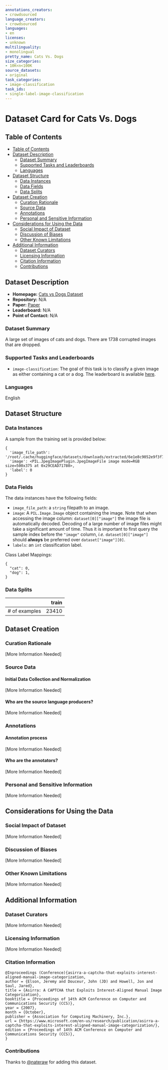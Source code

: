 ```yaml
---
annotations_creators:
- crowdsourced
language_creators:
- crowdsourced
languages:
- en
licenses:
- unknown
multilinguality:
- monolingual
pretty_name: Cats Vs. Dogs
size_categories:
- 10K<n<100K
source_datasets:
- original
task_categories:
- image-classification
task_ids:
- single-label-image-classification
---
```


# Dataset Card for Cats Vs. Dogs

## Table of Contents
- [Table of Contents](#table-of-contents)
- [Dataset Description](#dataset-description)
  - [Dataset Summary](#dataset-summary)
  - [Supported Tasks and Leaderboards](#supported-tasks-and-leaderboards)
  - [Languages](#languages)
- [Dataset Structure](#dataset-structure)
  - [Data Instances](#data-instances)
  - [Data Fields](#data-fields)
  - [Data Splits](#data-splits)
- [Dataset Creation](#dataset-creation)
  - [Curation Rationale](#curation-rationale)
  - [Source Data](#source-data)
  - [Annotations](#annotations)
  - [Personal and Sensitive Information](#personal-and-sensitive-information)
- [Considerations for Using the Data](#considerations-for-using-the-data)
  - [Social Impact of Dataset](#social-impact-of-dataset)
  - [Discussion of Biases](#discussion-of-biases)
  - [Other Known Limitations](#other-known-limitations)
- [Additional Information](#additional-information)
  - [Dataset Curators](#dataset-curators)
  - [Licensing Information](#licensing-information)
  - [Citation Information](#citation-information)
  - [Contributions](#contributions)

## Dataset Description

- **Homepage:** [Cats vs Dogs Dataset](https://www.microsoft.com/en-us/download/details.aspx?id=54765)
- **Repository:** N/A
- **Paper:** [Paper](https://www.microsoft.com/en-us/research/wp-content/uploads/2007/10/CCS2007.pdf)
- **Leaderboard:** N/A
- **Point of Contact:** N/A

### Dataset Summary

A large set of images of cats and dogs. There are 1738 corrupted images that are dropped.

### Supported Tasks and Leaderboards

- `image-classification`: The goal of this task is to classify a given image as either containing a cat or a dog. The leaderboard is available [here](https://paperswithcode.com/sota/image-classification-on-cats-vs-dogs).

### Languages

English

## Dataset Structure

### Data Instances

A sample from the training set is provided below:

```
{
  'image_file_path': '/root/.cache/huggingface/datasets/downloads/extracted/6e1e8c9052e9f3f7ecbcb4b90860668f81c1d36d86cc9606d49066f8da8bfb4f/PetImages/Cat/1.jpg',
  'image': <PIL.JpegImagePlugin.JpegImageFile image mode=RGB size=500x375 at 0x29CEAD71780>,
  'label': 0
}
```

### Data Fields

The data instances have the following fields:

- `image_file_path`: a `string` filepath to an image.
- `image`: A `PIL.Image.Image` object containing the image. Note that when accessing the image column: `dataset[0]["image"]` the image file is automatically decoded. Decoding of a large number of image files might take a significant amount of time. Thus it is important to first query the sample index before the `"image"` column, *i.e.* `dataset[0]["image"]` should **always** be preferred over `dataset["image"][0]`.
- `labels`: an `int` classification label.

Class Label Mappings:

```
{
  "cat": 0,
  "dog": 1,
}
```

### Data Splits

|               | train |
|---------------|------:|
| # of examples | 23410 |

## Dataset Creation

### Curation Rationale

[More Information Needed]

### Source Data

#### Initial Data Collection and Normalization

[More Information Needed]

#### Who are the source language producers?

[More Information Needed]

### Annotations

#### Annotation process

[More Information Needed]

#### Who are the annotators?

[More Information Needed]

### Personal and Sensitive Information

[More Information Needed]

## Considerations for Using the Data

### Social Impact of Dataset

[More Information Needed]

### Discussion of Biases

[More Information Needed]

### Other Known Limitations

[More Information Needed]

## Additional Information

### Dataset Curators

[More Information Needed]

### Licensing Information

[More Information Needed]

### Citation Information

```
@Inproceedings (Conference){asirra-a-captcha-that-exploits-interest-aligned-manual-image-categorization,
author = {Elson, Jeremy and Douceur, John (JD) and Howell, Jon and Saul, Jared},
title = {Asirra: A CAPTCHA that Exploits Interest-Aligned Manual Image Categorization},
booktitle = {Proceedings of 14th ACM Conference on Computer and Communications Security (CCS)},
year = {2007},
month = {October},
publisher = {Association for Computing Machinery, Inc.},
url = {https://www.microsoft.com/en-us/research/publication/asirra-a-captcha-that-exploits-interest-aligned-manual-image-categorization/},
edition = {Proceedings of 14th ACM Conference on Computer and Communications Security (CCS)},
}
```

### Contributions

Thanks to [@nateraw](https://github.com/nateraw) for adding this dataset.
